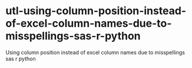 # utl-using-column-position-instead-of-excel-column-names-due-to-misspellings-sas-r-python
Using column position instead of excel column names due to misspellings sas r python

